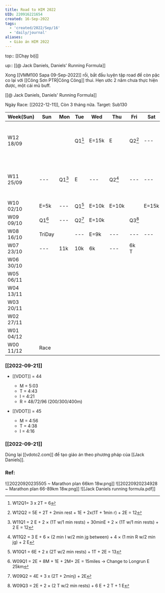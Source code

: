 ```yaml
---
title: Road to HIM 2022
UID: 220916221654
created: 16-Sep-2022
tags:
  - 'created/2022/Sep/16'
  - 'daily/journal'
aliases:
  - Giáo án HIM 2022
---
```

top:: [[Chạy bộ]]

up:: [[@ Jack Daniels, Daniels' Running Formula]]

Xong [[VMM100 Sapa 09-Sep-2022]] rồi, bắt đầu luyện tập road để còn pặc co lại với [[Công Sơn PTR|Công Công]] thui. Hẹn ước 2 năm chưa thực hiện được, một cái mũ buff.

[[@ Jack Daniels, Daniels' Running Formula]]

Ngày Race: [[2022-12-11]], Còn 3 tháng nữa.
Target: Sub130

| Week(Sun) | Sun        | Mon        | Tue        | Wed   | Thu        | Fri        | Sat   | Note                                        | VDOT |
| --------- | ---------- | ---------- | ---------- | ----- | ---------- | ---------- | ----- | ------------------------------------------- | ---- |
| W12 18/09 |            |            | Q1[^W12Q1] | E=15k | E          | Q2[^W12Q2] | ---   | [[Bike Tour Camping Trị An - Sep 24, 2022]] | 44   |
| W11 25/09 | ---        | Q1[^W11Q1] | E          | ---   | Q2[^W11Q2] | ---        | ---   | [[Bike Tour Vườn QG Lò Gò Xa Mát]]          | 44   |
| W10 02/10 | E=5k       | ---        | Q1[^W10Q1] | E=10k | E=10k      |            | E=15k |                                             | 45   |
| W09 09/10 | Q1[^W09Q1] | ---        | Q2[^W09Q2] | E=10k |            | Q3[^W09Q3] |       |                                             |      |
| W08 16/10 | TriDay     |            | ---        | E=9k  | ---        | ---        | ---   |                                             |      |
| W07 23/10 | ---        | 11k        | 10k        | 6k    | ---        | 6k T       |       |                                             |      |
| W06 30/10 |            |            |            |       |            |            |       |                                             |      |
| W05 06/11 |            |            |            |       |            |            |       |                                             |      |
| W04 13/11 |            |            |            |       |            |            |       |                                             |      |
| W03 20/11 |            |            |            |       |            |            |       |                                             |      |
| W02 27/11 |            |            |            |       |            |            |       |                                             |      |
| W01 04/12 |            |            |            |       |            |            |       |                                             |      |
| W00 11/12 | Race       |            |            |       |            |            |       |                                             |      |


[^W12Q1]: W12Q1= 3 x 2T = 6
[^W12Q2]: W12Q2 = 5E + 2T + 2min rest + 1E + 2x(1T + 1min r) + 2E = 12

[^W11Q1]: W11Q1 = 2 E + 2 × (1T w/1 min rests) + 30minE + 2 × (1T w/1 min rests) + 2 E = 12
[^W11Q2]: W11Q2 = 3 E + 6 × (2 min I w/2 min jg between) + 4 × (1 min R w/2 min jg) + 2 E

[^W10Q1]: W10Q1 = 6E + 2 x  (2T w/2 min rests) + 1T + 2E = 13
[^W09Q1]: W09Q1 = 2E + 8M + 1E + 2M+ 2E = 15miles -> Change to Longrun E 25km
[^W09Q2]: W09Q2 = 4E + 3 x (2T + 2minj) + 2E
[^W09Q3]: W09Q3 = 2E + 2 × (2 T w/2 min rests) + 6 E + 2 T + 1 E

### [[2022-09-21]]
- [[VDOT]] = 44
	- M = 5:03
	- T = 4:43
	- I = 4:21
	- R = 48/72/96 (200/300/400m)

- [[VDOT]] = 45
	- M = 4:56
	- T = 4:38
	- I = 4:16


### [[2022-09-21]]
Dùng lại [[vdoto2.com]] để tạo giáo án theo phương pháp của [[Jack Daniels]].


### Ref:

![[20220920235505 ~ Marathon plan 66km 18w.png]]
![[20220920234928 ~ Marathon plan 66-89km 18w.png]]
![[Jack Daniels running formula.pdf]]
